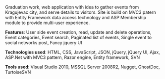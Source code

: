 Graduation work, web application with idea to gather events from Kragujevac city, and serve details to visitors. Site is build on MVC3 patern with Entity Framework data access technology and ASP Membership module to provide multi-user experience.

**Features**:
User side event creation, read, update and delete operations,
Event categories,
Event search,
Paginated list of events,
Single event to social networks post,
Fancy jquery UI

**Technologies used**:
HTML, CSS, JavaScript, JSON, jQuery, jQuery UI, Ajax, ASP.Net with MVC3 pattern, Razor engine, Entity framework, SVN

**Tools used**:
Visual Studio 2010, MSSQL Server 2008R2, Nugget, GhostDoc, TurtoiseSVN